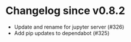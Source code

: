 # Changelog since v0.8.2
- Update and rename for jupyter server (#326) 
- Add pip updates to dependabot (#325) 
